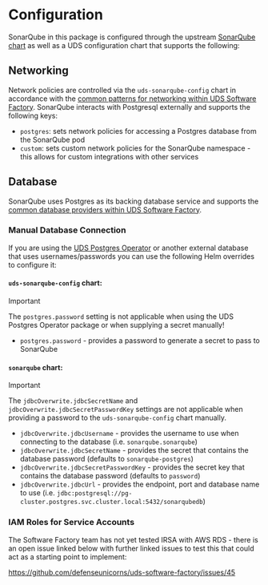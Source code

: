 # Configuration

SonarQube in this package is configured through the upstream [SonarQube chart](https://github.com/SonarSource/helm-chart-sonarqube) as well as a UDS configuration chart that supports the following:

## Networking

Network policies are controlled via the `uds-sonarqube-config` chart in accordance with the [common patterns for networking within UDS Software Factory](https://github.com/defenseunicorns/uds-software-factory/blob/main/docs/networking.md).  SonarQube interacts with Postgresql externally and supports the following keys:

- `postgres`: sets network policies for accessing a Postgres database from the SonarQube pod
- `custom`: sets custom network policies for the SonarQube namespace - this allows for custom integrations with other services

## Database

SonarQube uses Postgres as its backing database service and supports the [common database providers within UDS Software Factory](https://github.com/defenseunicorns/uds-software-factory/blob/main/docs/database.md).  

### Manual Database Connection

If you are using the [UDS Postgres Operator](https://github.com/defenseunicorns/uds-package-postgres-operator/) or another external database that uses usernames/passwords you can use the following Helm overrides to configure it:

#### `uds-sonarqube-config` chart:

> [!IMPORTANT]
> The `postgres.password` setting is not applicable when using the UDS Postgres Operator package or when supplying a secret manually!

- `postgres.password` - provides a password to generate a secret to pass to SonarQube


#### `sonarqube` chart:

> [!IMPORTANT]
> The `jdbcOverwrite.jdbcSecretName` and `jdbcOverwrite.jdbcSecretPasswordKey` settings are not applicable when providing a password to the `uds-sonarqube-config` chart manually.

- `jdbcOverwrite.jdbcUsername` - provides the username to use when connecting to the database (i.e. `sonarqube.sonarqube`)
- `jdbcOverwrite.jdbcSecretName` - provides the secret that contains the database password (defaults to `sonarqube-postgres`)
- `jdbcOverwrite.jdbcSecretPasswordKey` - provides the secret key that contains the database password (defaults to `password`)
- `jdbcOverwrite.jdbcUrl` - provides the endpoint, port and database name to use (i.e. `jdbc:postgresql://pg-cluster.postgres.svc.cluster.local:5432/sonarqubedb`)

### IAM Roles for Service Accounts

The Software Factory team has not yet tested IRSA with AWS RDS - there is an open issue linked below with further linked issues to test this that could act as a starting point to implement:

https://github.com/defenseunicorns/uds-software-factory/issues/45

